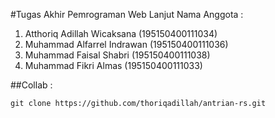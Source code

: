 #Tugas Akhir Pemrograman Web Lanjut
Nama Anggota :
1. Atthoriq Adillah Wicaksana (195150400111034)
2. Muhammad Alfarrel Indrawan (195150400111036)
3. Muhammad Faisal Shabri (195150400111038)
4. Muhammad Fikri Almas (195150400111033)

##Collab :
```
git clone https://github.com/thoriqadillah/antrian-rs.git
```
